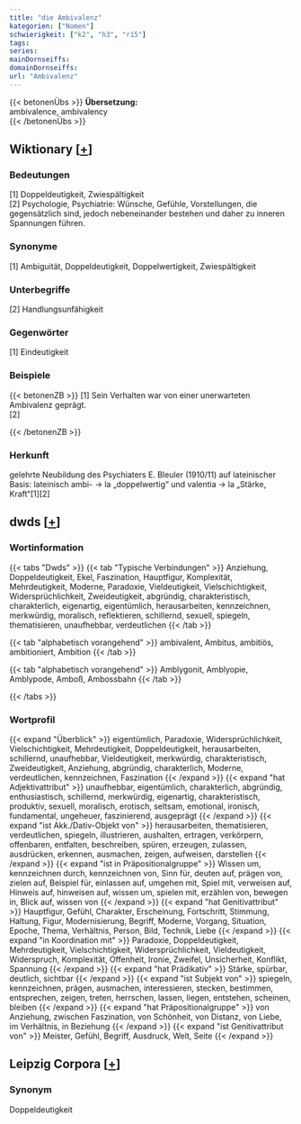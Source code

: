 ```yaml
---
title: "die Ambivalenz"
kategorien: ["Nomen"]
schwierigkeit: ["k2", "h3", "r15"]
tags:
series:
mainDornseiffs:
domainDornseiffs:
url: "Ambivalenz"
---
```


{{< betonenÜbs >}}
**Übersetzung:**  
ambivalence, ambivalency  
{{< /betonenÜbs >}}

## Wiktionary [[+](https://de.wiktionary.org/wiki/Ambivalenz)]

### Bedeutungen
[1] Doppeldeutigkeit, Zwiespältigkeit  
[2] Psychologie, Psychiatrie: Wünsche, Gefühle, Vorstellungen, die gegensätzlich sind, jedoch nebeneinander bestehen und daher zu inneren Spannungen führen.  

### Synonyme
[1] Ambiguität, Doppeldeutigkeit, Doppelwertigkeit, Zwiespältigkeit  

### Unterbegriffe
[2] Handlungsunfähigkeit  

### Gegenwörter
[1] Eindeutigkeit  

### Beispiele
{{< betonenZB >}}
[1] Sein Verhalten war von einer unerwarteten Ambivalenz geprägt.  
[2]  

{{< /betonenZB >}}
### Herkunft
gelehrte Neubildung des Psychiaters E. Bleuler (1910/11) auf lateinischer Basis: lateinisch ambi- → la „doppelwertig“ und valentia → la „Stärke, Kraft“[1][2]  



## dwds [[+](https://www.dwds.de/wb/Ambivalenz)]

### Wortinformation
{{< tabs "Dwds" >}}
{{< tab "Typische Verbindungen" >}}
Anziehung, Doppeldeutigkeit, Ekel, Faszination, Hauptfigur, Komplexität, Mehrdeutigkeit, Moderne, Paradoxie, Vieldeutigkeit, Vielschichtigkeit, Widersprüchlichkeit, Zweideutigkeit, abgründig, charakteristisch, charakterlich, eigenartig, eigentümlich, herausarbeiten, kennzeichnen, merkwürdig, moralisch, reflektieren, schillernd, sexuell, spiegeln, thematisieren, unaufhebbar, verdeutlichen
{{< /tab >}}

{{< tab "alphabetisch vorangehend" >}}
ambivalent, Ambitus, ambitiös, ambitioniert, Ambition
{{< /tab >}}

{{< tab "alphabetisch vorangehend" >}}
Amblygonit, Amblyopie, Amblypode, Amboß, Ambossbahn
{{< /tab >}}

{{< /tabs >}}

### Wortprofil
{{< expand "Überblick" >}} eigentümlich, Paradoxie, Widersprüchlichkeit, Vielschichtigkeit, Mehrdeutigkeit, Doppeldeutigkeit, herausarbeiten, schillernd, unaufhebbar, Vieldeutigkeit, merkwürdig, charakteristisch, Zweideutigkeit, Anziehung, abgründig, charakterlich, Moderne, verdeutlichen, kennzeichnen, Faszination {{< /expand >}}
{{< expand "hat Adjektivattribut" >}} unaufhebbar, eigentümlich, charakterlich, abgründig, enthusiastisch, schillernd, merkwürdig, eigenartig, charakteristisch, produktiv, sexuell, moralisch, erotisch, seltsam, emotional, ironisch, fundamental, ungeheuer, faszinierend, ausgeprägt {{< /expand >}}
{{< expand "ist Akk./Dativ-Objekt von" >}} herausarbeiten, thematisieren, verdeutlichen, spiegeln, illustrieren, aushalten, ertragen, verkörpern, offenbaren, entfalten, beschreiben, spüren, erzeugen, zulassen, ausdrücken, erkennen, ausmachen, zeigen, aufweisen, darstellen {{< /expand >}}
{{< expand "ist in Präpositionalgruppe" >}} Wissen um, kennzeichnen durch, kennzeichnen von, Sinn für, deuten auf, prägen von, zielen auf, Beispiel für, einlassen auf, umgehen mit, Spiel mit, verweisen auf, Hinweis auf, hinweisen auf, wissen um, spielen mit, erzählen von, bewegen in, Blick auf, wissen von {{< /expand >}}
{{< expand "hat Genitivattribut" >}} Hauptfigur, Gefühl, Charakter, Erscheinung, Fortschritt, Stimmung, Haltung, Figur, Modernisierung, Begriff, Moderne, Vorgang, Situation, Epoche, Thema, Verhältnis, Person, Bild, Technik, Liebe {{< /expand >}}
{{< expand "in Koordination mit" >}} Paradoxie, Doppeldeutigkeit, Mehrdeutigkeit, Vielschichtigkeit, Widersprüchlichkeit, Vieldeutigkeit, Widerspruch, Komplexität, Offenheit, Ironie, Zweifel, Unsicherheit, Konflikt, Spannung {{< /expand >}}
{{< expand "hat Prädikativ" >}} Stärke, spürbar, deutlich, sichtbar {{< /expand >}}
{{< expand "ist Subjekt von" >}} spiegeln, kennzeichnen, prägen, ausmachen, interessieren, stecken, bestimmen, entsprechen, zeigen, treten, herrschen, lassen, liegen, entstehen, scheinen, bleiben {{< /expand >}}
{{< expand "hat Präpositionalgruppe" >}} von Anziehung, zwischen Faszination, von Schönheit, von Distanz, von Liebe, im Verhältnis, in Beziehung {{< /expand >}}
{{< expand "ist Genitivattribut von" >}} Meister, Gefühl, Begriff, Ausdruck, Welt, Seite {{< /expand >}}

## Leipzig Corpora [[+](https://corpora.uni-leipzig.de/en/res?word=Ambivalenz&corpusId=deu_newscrawl-public_2018)]


### Synonym
Doppeldeutigkeit

